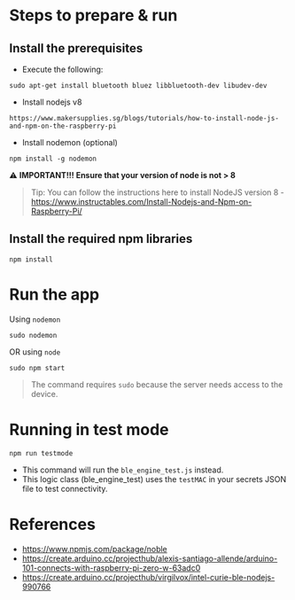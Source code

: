 
# Steps to prepare & run
## Install the prerequisites
- Execute the following:
```
sudo apt-get install bluetooth bluez libbluetooth-dev libudev-dev
```

- Install nodejs v8
```
https://www.makersupplies.sg/blogs/tutorials/how-to-install-node-js-and-npm-on-the-raspberry-pi
```

- Install nodemon (optional)
```
npm install -g nodemon
```

:warning: **IMPORTANT!!! Ensure that your version of node is not > 8**

> Tip: You can follow the instructions here to install NodeJS version 8 - https://www.instructables.com/Install-Nodejs-and-Npm-on-Raspberry-Pi/

## Install the required npm libraries
```
npm install
```

# Run the app
Using `nodemon`
```
sudo nodemon
```
OR using `node`
```
sudo npm start
```
> The command requires `sudo` because the server needs access to the device.
# Running in test mode
```
npm run testmode
```
- This command will run the `ble_engine_test.js` instead.
- This logic class (ble_engine_test) uses the `testMAC` in your secrets JSON file to test connectivity.

# References
- https://www.npmjs.com/package/noble
- https://create.arduino.cc/projecthub/alexis-santiago-allende/arduino-101-connects-with-raspberry-pi-zero-w-63adc0
- https://create.arduino.cc/projecthub/virgilvox/intel-curie-ble-nodejs-990766
